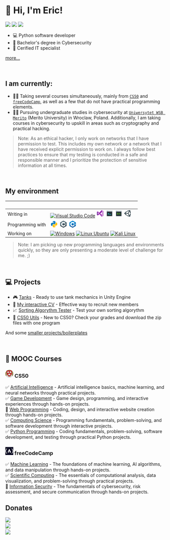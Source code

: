 # 👋 Hi, I'm Eric!

[![](https://img.shields.io/badge/Cybersecurity%20Specialist-Mid-orange?style=flat-square)](#)
[![](https://img.shields.io/badge/Python%20Developer-Mid-orange?style=flat-square)](#)
[![](https://img.shields.io/badge/IT%20Helpdesk-Mid|Senior-red?style=flat-square)](#)

- 💻 Python software developer
- 🔐 Bachelor's degree in Cybersecurity
- 🔌 Cerified IT specialist

[more...](https://grandechowhiskey.github.io)

<br>

## I am currently:
- 👨‍💻 Taking several courses simultaneously, mainly from [`CS50`](https://pll.harvard.edu/catalog) and [`freeCodeCamp`](https://www.freecodecamp.org), as well as a few that do not have practical programming elements.  <br>
- 👨‍🎓 Pursuing undergraduate studies in cybersecurity at [`Uniwersytet WSB Merito`](https://www.merito.pl/wroclaw/) (Merito University) in Wroclaw, Poland. Additionally, I am taking courses in cybersecurity to upskill in areas such as cryptography and practical hacking.  <br>
>Note: As an ethical hacker, I only work on networks that I have permission to test. This includes my own network or a network that I have received explicit permission to work on. I always follow best practices to ensure that my testing is conducted in a safe and responsible manner and I prioritize the protection of sensitive information at all times.

<br>

## My environment
&nbsp; | &nbsp;
:--- | :---
Writing in | [![Visual Studio Code][vsc_img]](#) [![Visual Studio][vs_img]](#) [![Bash][cons_img]](#) [![CMD][cmd_img]](#) [![Unity][unity_img]](#)
Programming with | [![Python][py_img]](#) [![C Sharp][csharp_img]](#) [![C++][cpp_img]](#)
Working on | [![Windows][win_img]](#) [![Linux Ubuntu][ubuntu_img]](#) [![Kali Linux][kali_img]](#)
>Note: I am picking up new programming languages and environments quickly, so they are only presenting a moderate level of challenge for me. ;)

<br>

## 💻 Projects
- 🎮 [Tanks](https://github.com/GrandEchoWhiskey/harvard-cs50-game-projects/tree/main/proj-fp-tanks) - Ready to use tank mechanics in Unity Engine  <br>
- 📄 [My interactive CV](https://github.com/GrandEchoWhiskey/harvard-cs50-x-projects/tree/main/proj-fp-icv) - Effective way to recruit new members  <br>
- 📈 [Sorting Algorythm Tester](https://github.com/GrandEchoWhiskey/harvard-cs50-python-projects/tree/main/proj-fp-sorting_algorythm_tester) - Test your own sorting algorythm  <br>
- 🏫 [CS50 Utils](https://github.com/GrandEchoWhiskey/cs50-utils) - New to CS50? Check your grades and download the zip files with one program  <br>

And some [smaller projects/boilerplates](https://github.com/GrandEchoWhiskey/python-projects#readme)

<br>

## 🏫 MOOC Courses
  
### [![CS50][harvard_25_img]](#) CS50
✅ [Artificial Intelligence](https://github.com/GrandEchoWhiskey/harvard-cs50-ai-projects/blob/main/README.md) - Artificial intelligence basics, machine learning, and neural networks through practical projects.  <br>
✅ [Game Development](https://github.com/GrandEchoWhiskey/harvard-cs50-game-projects/blob/main/README.md) - Game design, programming, and interactive experiences through hands-on projects.  <br>
🔄 [Web Programming](https://github.com/GrandEchoWhiskey/harvard-cs50-web-projects/blob/main/README.md) -  Coding, design, and interactive website creation through hands-on projects.   <br>
✅ [Computing Science](https://github.com/GrandEchoWhiskey/harvard-cs50-x-projects/blob/main/README.md) - Programming fundamentals, problem-solving, and software development through interactive projects.  <br>
✅ [Python Programming](https://github.com/GrandEchoWhiskey/harvard-cs50-python-projects/blob/main/README.md) - Coding fundamentals, problem-solving, software development, and testing through practical Python projects.  <br>
  
### [![fCC][fcc_25_img]](#) freeCodeCamp
✅ [Machine Learning](https://github.com/GrandEchoWhiskey/fcc-machine_learning-boilerplates/blob/main/README.md) - The foundations of machine learning, AI algorithms, and data manipulation through hands-on projects.  <br>
✅ [Scientific Computing](https://github.com/GrandEchoWhiskey/fcc-scientific_computing-boilerplates/blob/main/README.md) - The essentials of computational analysis, data visualization, and problem-solving through practical projects.  <br>
🔄 [Information Security](https://github.com/GrandEchoWhiskey/fcc-information_security-boilerplates/blob/main/README.md) - The fundamentals of cybersecurity, risk assessment, and secure communication through hands-on projects.  <br>

</div>

## Donates

[![](https://img.shields.io/badge/BTC-bc1qg2fpddsel7997r8z96wc2knvnmzt2jrulj966x-orange?style=flat-square)](#)<br>
[![](https://img.shields.io/badge/ETH-0x3D342592E4Ee7e8822338FF412C571CE54bdd8dc-lightblue?style=flat-square)](#)<br>
[![](https://img.shields.io/badge/LTC-ltc1qh6q8evuadl8fpmrt9myupjckxyttpelc5fexrj-gray?style=flat-square)](#)

<!-- shields -->

<!-- Programming Languages & Frameworks -->
[py_img]:                     icons/programming/python.png
[tf_img]:                     icons/programming/tensorflow.png
[cpp_img]:                    icons/programming/cpp.png
[qt_img]:                     icons/programming/qt.png
[c_img]:                      icons/programming/c.png
[html_img]:                   icons/programming/html.png
[css_img]:                    icons/programming/css.png
[js_img]:                     icons/programming/js.png
[bs_img]:                     icons/programming/bs.png
[sql_img]:                    icons/programming/sql.png
[nodejs_img]:                 icons/programming/nodejs.png
[csharp_img]:                 icons/programming/csharp.png
[lua_img]:                    icons/programming/lua.png
[unity_img]:                  icons/programming/unity.png
[love_img]:                   icons/programming/love.png
[dotnet_img]:                 icons/programming/dotnet.png
[scikit_img]:                 icons/programming/scikit.png

<!-- Tools & SWs -->
[vs_img]:                     icons/tools/vsstudio.png
[vsc_img]:                    https://img.icons8.com/color/25/visual-studio-code-2019.png
[pyc_img]:                    icons/tools/pycharm.png
[cons_img]:                   icons/tools/bash.png
[cmd_img]:                    icons/tools/cmd.png
[virbox_img]:                 icons/tools/vbox.png

<!-- Operating Systems & Distributions -->
[win_img]:                    https://img.icons8.com/color/25/windows-10.png
[lin_img]:                    https://img.icons8.com/color/25/linux.png
[ubuntu_img]:                 https://img.icons8.com/color/25/ubuntu--v1.png
[kali_img]:                   https://img.icons8.com/color/25/kali-linux.png

<!-- Courses -->
[harvard_25_img]:             icons/course/harvard25.png
[fcc_25_img]:                 icons/course/fcc25.png

<!-- Shields -->
[shield-0]: https://img.shields.io/badge/Progress-0%25-darkred?style=flat-square
[shield-1]: https://img.shields.io/badge/Progress-1%25-darkred?style=flat-square
[shield-2]: https://img.shields.io/badge/Progress-2%25-darkred?style=flat-square
[shield-3]: https://img.shields.io/badge/Progress-3%25-darkred?style=flat-square
[shield-4]: https://img.shields.io/badge/Progress-4%25-darkred?style=flat-square
[shield-5]: https://img.shields.io/badge/Progress-5%25-darkred?style=flat-square
[shield-6]: https://img.shields.io/badge/Progress-6%25-darkred?style=flat-square
[shield-7]: https://img.shields.io/badge/Progress-7%25-darkred?style=flat-square
[shield-8]: https://img.shields.io/badge/Progress-8%25-darkred?style=flat-square
[shield-9]: https://img.shields.io/badge/Progress-9%25-darkred?style=flat-square
[shield-10]: https://img.shields.io/badge/Progress-10%25-darkred?style=flat-square
[shield-11]: https://img.shields.io/badge/Progress-11%25-darkred?style=flat-square
[shield-12]: https://img.shields.io/badge/Progress-12%25-darkred?style=flat-square
[shield-13]: https://img.shields.io/badge/Progress-13%25-darkred?style=flat-square
[shield-14]: https://img.shields.io/badge/Progress-14%25-darkred?style=flat-square
[shield-15]: https://img.shields.io/badge/Progress-15%25-darkred?style=flat-square
[shield-16]: https://img.shields.io/badge/Progress-16%25-darkred?style=flat-square
[shield-17]: https://img.shields.io/badge/Progress-17%25-darkred?style=flat-square
[shield-18]: https://img.shields.io/badge/Progress-18%25-darkred?style=flat-square
[shield-19]: https://img.shields.io/badge/Progress-19%25-darkred?style=flat-square
[shield-20]: https://img.shields.io/badge/Progress-20%25-red?style=flat-square
[shield-21]: https://img.shields.io/badge/Progress-21%25-red?style=flat-square
[shield-22]: https://img.shields.io/badge/Progress-22%25-red?style=flat-square
[shield-23]: https://img.shields.io/badge/Progress-23%25-red?style=flat-square
[shield-24]: https://img.shields.io/badge/Progress-24%25-red?style=flat-square
[shield-25]: https://img.shields.io/badge/Progress-25%25-red?style=flat-square
[shield-26]: https://img.shields.io/badge/Progress-26%25-red?style=flat-square
[shield-27]: https://img.shields.io/badge/Progress-27%25-red?style=flat-square
[shield-28]: https://img.shields.io/badge/Progress-28%25-red?style=flat-square
[shield-29]: https://img.shields.io/badge/Progress-29%25-red?style=flat-square
[shield-30]: https://img.shields.io/badge/Progress-30%25-red?style=flat-square
[shield-31]: https://img.shields.io/badge/Progress-31%25-red?style=flat-square
[shield-32]: https://img.shields.io/badge/Progress-32%25-red?style=flat-square
[shield-33]: https://img.shields.io/badge/Progress-33%25-red?style=flat-square
[shield-34]: https://img.shields.io/badge/Progress-34%25-red?style=flat-square
[shield-35]: https://img.shields.io/badge/Progress-35%25-red?style=flat-square
[shield-36]: https://img.shields.io/badge/Progress-36%25-red?style=flat-square
[shield-37]: https://img.shields.io/badge/Progress-37%25-red?style=flat-square
[shield-38]: https://img.shields.io/badge/Progress-38%25-red?style=flat-square
[shield-39]: https://img.shields.io/badge/Progress-39%25-red?style=flat-square
[shield-40]: https://img.shields.io/badge/Progress-40%25-orange?style=flat-square
[shield-41]: https://img.shields.io/badge/Progress-41%25-orange?style=flat-square
[shield-42]: https://img.shields.io/badge/Progress-42%25-orange?style=flat-square
[shield-43]: https://img.shields.io/badge/Progress-43%25-orange?style=flat-square
[shield-44]: https://img.shields.io/badge/Progress-44%25-orange?style=flat-square
[shield-45]: https://img.shields.io/badge/Progress-45%25-orange?style=flat-square
[shield-46]: https://img.shields.io/badge/Progress-46%25-orange?style=flat-square
[shield-47]: https://img.shields.io/badge/Progress-47%25-orange?style=flat-square
[shield-48]: https://img.shields.io/badge/Progress-48%25-orange?style=flat-square
[shield-49]: https://img.shields.io/badge/Progress-49%25-orange?style=flat-square
[shield-50]: https://img.shields.io/badge/Progress-50%25-orange?style=flat-square
[shield-51]: https://img.shields.io/badge/Progress-51%25-orange?style=flat-square
[shield-52]: https://img.shields.io/badge/Progress-52%25-orange?style=flat-square
[shield-53]: https://img.shields.io/badge/Progress-53%25-orange?style=flat-square
[shield-54]: https://img.shields.io/badge/Progress-54%25-orange?style=flat-square
[shield-55]: https://img.shields.io/badge/Progress-55%25-orange?style=flat-square
[shield-56]: https://img.shields.io/badge/Progress-56%25-orange?style=flat-square
[shield-57]: https://img.shields.io/badge/Progress-57%25-orange?style=flat-square
[shield-58]: https://img.shields.io/badge/Progress-58%25-orange?style=flat-square
[shield-59]: https://img.shields.io/badge/Progress-59%25-orange?style=flat-square
[shield-60]: https://img.shields.io/badge/Progress-60%25-darkgreen?style=flat-square
[shield-61]: https://img.shields.io/badge/Progress-61%25-darkgreen?style=flat-square
[shield-62]: https://img.shields.io/badge/Progress-62%25-darkgreen?style=flat-square
[shield-63]: https://img.shields.io/badge/Progress-63%25-darkgreen?style=flat-square
[shield-64]: https://img.shields.io/badge/Progress-64%25-darkgreen?style=flat-square
[shield-65]: https://img.shields.io/badge/Progress-65%25-darkgreen?style=flat-square
[shield-66]: https://img.shields.io/badge/Progress-66%25-darkgreen?style=flat-square
[shield-67]: https://img.shields.io/badge/Progress-67%25-darkgreen?style=flat-square
[shield-68]: https://img.shields.io/badge/Progress-68%25-darkgreen?style=flat-square
[shield-69]: https://img.shields.io/badge/Progress-69%25-darkgreen?style=flat-square
[shield-70]: https://img.shields.io/badge/Progress-70%25-darkgreen?style=flat-square
[shield-71]: https://img.shields.io/badge/Progress-71%25-darkgreen?style=flat-square
[shield-72]: https://img.shields.io/badge/Progress-72%25-darkgreen?style=flat-square
[shield-73]: https://img.shields.io/badge/Progress-73%25-darkgreen?style=flat-square
[shield-74]: https://img.shields.io/badge/Progress-74%25-darkgreen?style=flat-square
[shield-75]: https://img.shields.io/badge/Progress-75%25-darkgreen?style=flat-square
[shield-76]: https://img.shields.io/badge/Progress-76%25-darkgreen?style=flat-square
[shield-77]: https://img.shields.io/badge/Progress-77%25-darkgreen?style=flat-square
[shield-78]: https://img.shields.io/badge/Progress-78%25-darkgreen?style=flat-square
[shield-79]: https://img.shields.io/badge/Progress-79%25-darkgreen?style=flat-square
[shield-80]: https://img.shields.io/badge/Progress-80%25-darkgreen?style=flat-square
[shield-81]: https://img.shields.io/badge/Progress-81%25-darkgreen?style=flat-square
[shield-82]: https://img.shields.io/badge/Progress-82%25-darkgreen?style=flat-square
[shield-83]: https://img.shields.io/badge/Progress-83%25-darkgreen?style=flat-square
[shield-84]: https://img.shields.io/badge/Progress-84%25-darkgreen?style=flat-square
[shield-85]: https://img.shields.io/badge/Progress-85%25-darkgreen?style=flat-square
[shield-86]: https://img.shields.io/badge/Progress-86%25-darkgreen?style=flat-square
[shield-87]: https://img.shields.io/badge/Progress-87%25-darkgreen?style=flat-square
[shield-88]: https://img.shields.io/badge/Progress-88%25-darkgreen?style=flat-square
[shield-89]: https://img.shields.io/badge/Progress-89%25-darkgreen?style=flat-square
[shield-90]: https://img.shields.io/badge/Progress-90%25-darkgreen?style=flat-square
[shield-91]: https://img.shields.io/badge/Progress-91%25-darkgreen?style=flat-square
[shield-92]: https://img.shields.io/badge/Progress-92%25-darkgreen?style=flat-square
[shield-93]: https://img.shields.io/badge/Progress-93%25-darkgreen?style=flat-square
[shield-94]: https://img.shields.io/badge/Progress-94%25-darkgreen?style=flat-square
[shield-95]: https://img.shields.io/badge/Progress-95%25-darkgreen?style=flat-square
[shield-96]: https://img.shields.io/badge/Progress-96%25-darkgreen?style=flat-square
[shield-97]: https://img.shields.io/badge/Progress-97%25-darkgreen?style=flat-square
[shield-98]: https://img.shields.io/badge/Progress-98%25-darkgreen?style=flat-square
[shield-99]: https://img.shields.io/badge/Progress-99%25-darkgreen?style=flat-square
[shield-100]: https://img.shields.io/badge/Progress-done-blue?style=flat-square



